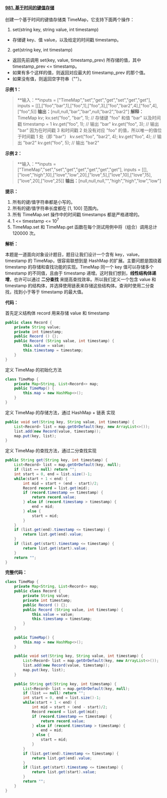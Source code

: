 #### [981. 基于时间的键值存储](https://leetcode-cn.com/problems/time-based-key-value-store/)

创建一个基于时间的键值存储类 TimeMap，它支持下面两个操作：

1. set(string key, string value, int timestamp)

* 存储键 key、值 value，以及给定的时间戳 timestamp。

2. get(string key, int timestamp)

* 返回先前调用 set(key, value, timestamp_prev) 所存储的值，其中 timestamp_prev <= timestamp。
* 如果有多个这样的值，则返回对应最大的  timestamp_prev 的那个值。
* 如果没有值，则返回空字符串（""）。



**示例 1：**

> **输入：**inputs = ["TimeMap","set","get","get","set","get","get"], inputs = [[],["foo","bar",1],["foo",1],["foo",3],["foo","bar2",4],["foo",4],["foo",5]]
> **输出：**[null,null,"bar","bar",null,"bar2","bar2"]
> **解释：** 
> TimeMap kv; 
> kv.set("foo", "bar", 1); // 存储键 "foo" 和值 "bar" 以及时间戳 timestamp = 1 
> kv.get("foo", 1);  // 输出 "bar" 
> kv.get("foo", 3); // 输出 "bar" 因为在时间戳 3 和时间戳 2 处没有对应 "foo" 的值，所以唯一的值位于时间戳 1 处（即 "bar"） 
> kv.set("foo", "bar2", 4); 
> kv.get("foo", 4); // 输出 "bar2" 
> kv.get("foo", 5); // 输出 "bar2" 



**示例 2：**

> **输入：**inputs = ["TimeMap","set","set","get","get","get","get","get"], inputs = [[],["love","high",10],["love","low",20],["love",5],["love",10],["love",15],["love",20],["love",25]]
> **输出：**[null,null,null,"","high","high","low","low"]



**提示：**

1. 所有的键/值字符串都是小写的。
2. 所有的键/值字符串长度都在 [1, 100] 范围内。
3. 所有 TimeMap.set 操作中的时间戳 timestamps 都是严格递增的。
4. 1 <= timestamp <= $10^7$
5. TimeMap.set 和 TimeMap.get 函数在每个测试用例中将（组合）调用总计 120000 次。



**解析：**

本题是一道面向对象设计题目，题目让我们设计一个含有 key，value，timestamp 的 TimeMap，很容易联想到是 HashMap 的扩展。主要问题是围绕着 timestamp 的存储和查找功能的实现。TimeMap 同一个 key 值可以存储多个 timestamp 的不同值，且由于 timestamp 递增。这时我们想到，**线性结构体递增**，也许可以通过 **二分查找** 来提高查找效率。所以我们定义一个包含 value 和 timestamp 的结构体，并选择使用链表来存储这些结构体。查询时使用二分查找，找到小于等于 timestamp 的最大值。



**代码：**

首先定义结构体 record 用来存储 value 和 timestamp

```java
public class Record {
    private String value;
    private int timestamp;
    public Record () {};
    public Record (String value, int timestamp) {
        this.value = value;
        this.timestamp = timestamp;
    }
}
```



定义 TimeMap 的初始化方法

```java
class TimeMap {
    private Map<String, List<Record>> map;
    public TimeMap() {
        this.map = new HashMap<>();
    }
}
```



定义 TimeMap 的存储方法，通过 HashMap + 链表 实现

```java
public void set(String key, String value, int timestamp) {
    List<Record> list = map.getOrDefault(key, new ArrayList<>());
    list.add(new Record(value, timestamp));
    map.put(key, list);
}
```



定义 TimeMap 的查找方法，通过二分查找实现

```java
public String get(String key, int timestamp) {
    List<Record> list = map.getOrDefault(key, null);
    if (list == null) return "";
    int start = 0, end = list.size()-1;
    while(start + 1 < end) {
        int mid = start + (end - start)/2;
        Record record = list.get(mid);
        if (record.timestamp == timestamp) {
            return record.value;
        } else if (record.timestamp > timestamp) {
            end = mid;
        } else {
            start = mid;
        }
    }
    if (list.get(end).timestamp <= timestamp) {
        return list.get(end).value;
    }
    if (list.get(start).timestamp <= timestamp) {
        return list.get(start).value;
    }
    return "";
}
```



**完整代码：**

```java
class TimeMap {
    private Map<String, List<Record>> map;
    public class Record {
        private String value;
        private int timestamp;
        public Record () {};
        public Record (String value, int timestamp) {
            this.value = value;
            this.timestamp = timestamp;
        }
    }
    
    public TimeMap() {
        this.map = new HashMap<>();
    }
    
    public void set(String key, String value, int timestamp) {
        List<Record> list = map.getOrDefault(key, new ArrayList<>());
        list.add(new Record(value, timestamp));
        map.put(key, list);
    }
    
    public String get(String key, int timestamp) {
        List<Record> list = map.getOrDefault(key, null);
        if (list == null) return "";
        int start = 0, end = list.size()-1;
        while(start + 1 < end) {
            int mid = start + (end - start)/2;
            Record record = list.get(mid);
            if (record.timestamp == timestamp) {
                return record.value;
            } else if (record.timestamp > timestamp) {
                end = mid;
            } else {
                start = mid;
            }
        }
        if (list.get(end).timestamp <= timestamp) {
            return list.get(end).value;
        }
        if (list.get(start).timestamp <= timestamp) {
            return list.get(start).value;
        }
        return "";
    }
}
```

